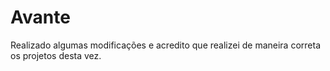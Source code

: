 # Avante
Realizado algumas modificações e acredito que realizei de maneira correta os projetos desta vez.
